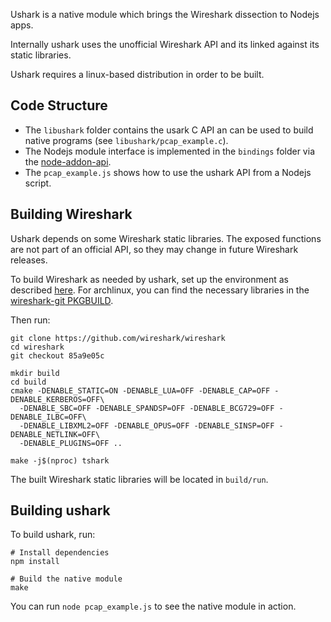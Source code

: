 Ushark is a native module which brings the Wireshark dissection to Nodejs apps.

Internally ushark uses the unofficial Wireshark API and its linked against its static libraries.

Ushark requires a linux-based distribution in order to be built.

## Code Structure

- The `libushark` folder contains the usark C API an can be used to build native programs (see `libushark/pcap_example.c`).
- The Nodejs module interface is implemented in the `bindings` folder via the [node-addon-api](https://github.com/nodejs/node-addon-api).
- The `pcap_example.js` shows how to use the ushark API from a Nodejs script.

## Building Wireshark

Ushark depends on some Wireshark static libraries. The exposed functions are not part of an official API, so they may change in future Wireshark releases.

To build Wireshark as needed by ushark, set up the environment as described [here](https://www.wireshark.org/docs/wsdg_html_chunked/ChapterSetup#ChSetupUNIX).
For archlinux, you can find the necessary libraries in the [wireshark-git PKGBUILD](https://aur.archlinux.org/cgit/aur.git/tree/PKGBUILD?h=wireshark-git).

Then run:

```
git clone https://github.com/wireshark/wireshark
cd wireshark
git checkout 85a9e05c

mkdir build
cd build
cmake -DENABLE_STATIC=ON -DENABLE_LUA=OFF -DENABLE_CAP=OFF -DENABLE_KERBEROS=OFF\
  -DENABLE_SBC=OFF -DENABLE_SPANDSP=OFF -DENABLE_BCG729=OFF -DENABLE_ILBC=OFF\
  -DENABLE_LIBXML2=OFF -DENABLE_OPUS=OFF -DENABLE_SINSP=OFF -DENABLE_NETLINK=OFF\
  -DENABLE_PLUGINS=OFF ..

make -j$(nproc) tshark
```

The built Wireshark static libraries will be located in `build/run`.

## Building ushark

To build ushark, run:

```
# Install dependencies
npm install

# Build the native module
make
```

You can run `node pcap_example.js` to see the native module in action.
